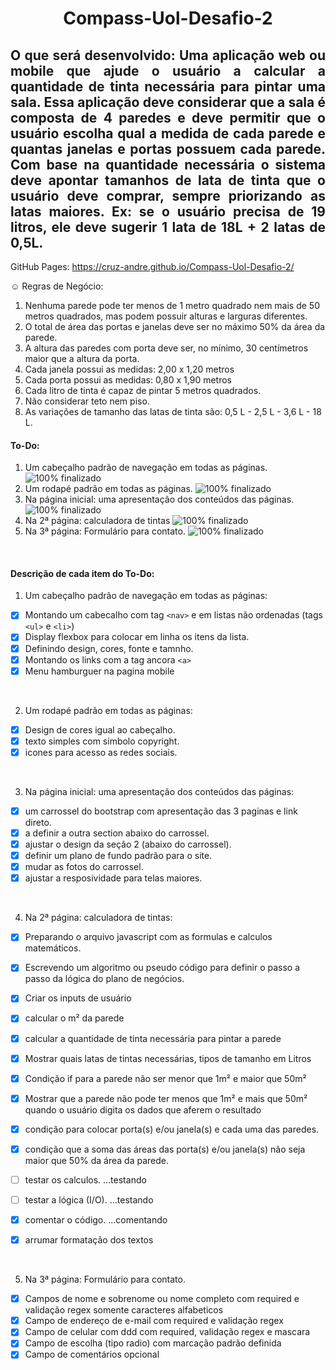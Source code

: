 <h1 align="center">Compass-Uol-Desafio-2</h1>
<h2 align="justify">O que será desenvolvido: Uma aplicação web ou mobile que ajude o usuário a calcular a quantidade de tinta necessária para pintar uma sala. Essa aplicação deve considerar que a sala é composta de 4 paredes e deve permitir que o usuário escolha qual a medida de cada parede e quantas janelas e portas possuem cada parede. Com base na quantidade necessária o sistema deve apontar tamanhos de lata de tinta que o usuário deve comprar, sempre priorizando as latas maiores. Ex: se o usuário precisa de 19 litros, ele deve sugerir 1 lata de 18L + 2 latas de 0,5L.</h2>

GitHub Pages: https://cruz-andre.github.io/Compass-Uol-Desafio-2/


☺ Regras de Negócio:
1. Nenhuma parede pode ter menos de 1 metro quadrado nem mais de 50 metros
quadrados, mas podem possuir alturas e larguras diferentes.
2. O total de área das portas e janelas deve ser no máximo 50% da área da parede.
3. A altura das paredes com porta deve ser, no mínimo, 30 centímetros maior que a
altura da porta.
4. Cada janela possui as medidas: 2,00 x 1,20 metros
5. Cada porta possui as medidas: 0,80 x 1,90 metros
6. Cada litro de tinta é capaz de pintar 5 metros quadrados.
7. Não considerar teto nem piso.
8. As variações de tamanho das latas de tinta são: 0,5 L - 2,5 L - 3,6 L - 18 L.

#### To-Do:
1. Um cabeçalho padrão de navegação em todas as páginas. ![100% finalizado](https://progress-bar.dev/100/?title=finalizado)
2. Um rodapé padrão em todas as páginas. ![100% finalizado](https://progress-bar.dev/100/?title=finalizado)
3. Na página inicial: uma apresentação dos conteúdos das páginas. ![100% finalizado](https://progress-bar.dev/100/?title=finalizado)
4. Na 2ª página: calculadora de tintas ![100% finalizado](https://progress-bar.dev/100/?title=finalizado)
5. Na 3ª página: Formulário para contato. ![100% finalizado](https://progress-bar.dev/100/?title=finalizado)

<br>

#### Descrição de cada item do To-Do:
1. Um cabeçalho padrão de navegação em todas as páginas:
- [x] Montando um cabecalho com tag ```<nav>``` e em listas não ordenadas (tags ```<ul>``` e ```<li>```)
- [x] Display flexbox para colocar em linha os itens da lista.
- [x] Definindo design, cores, fonte e tamnho.
- [x] Montando os links com a tag ancora ```<a>```
- [x] Menu hamburguer na pagina mobile

<br>

2. Um rodapé padrão em todas as páginas:
- [x] Design de cores igual ao cabeçalho.
- [x] texto simples com simbolo copyright.
- [x] icones para acesso as redes sociais.

<br>

3. Na página inicial: uma apresentação dos conteúdos das páginas:
- [x] um carrossel do bootstrap com apresentação das 3 paginas e link direto.
- [x] a definir a outra section abaixo do carrossel.
- [x] ajustar o design da seção 2 (abaixo do carrossel).
- [x] definir um plano de fundo padrão para o site.
- [x] mudar as fotos do carrossel.
- [x] ajustar a resposividade para telas maiores.

<br>

4. Na 2ª página: calculadora de tintas:
- [x] Preparando o arquivo javascript com as formulas e calculos matemáticos.
- [x] Escrevendo um algoritmo ou pseudo código para definir o passo a passo da lógica do plano de negócios.
- [x] Criar os inputs de usuário
- [x] calcular o m² da parede
- [x] calcular a quantidade de tinta necessária para pintar a parede
- [x] Mostrar quais latas de tintas necessárias, tipos de tamanho em Litros
- [x] Condição if para a parede não ser menor que 1m² e maior que 50m²
- [x] Mostrar que a parede não pode ter menos que 1m² e mais que 50m² quando o usuário digita os dados que aferem o resultado
- [x] condição para colocar porta(s) e/ou janela(s) e cada uma das paredes.
- [x] condição que a soma das áreas das porta(s) e/ou janela(s) não seja maior que 50% da área da parede.
- [ ] testar os calculos. ...testando
- [ ] testar a lógica (I/O). ...testando
- [x] comentar o código. ...comentando
- [x] arrumar formatação dos textos


<br>

5. Na 3ª página: Formulário para contato.
- [x] Campos de nome e sobrenome ou nome completo com required e validação regex somente caracteres alfabeticos
- [x] Campo de endereço de e-mail com required e validação regex
- [x] Campo de celular com ddd com required, validação regex e mascara
- [x] Campo de escolha (tipo radio) com marcação padrão definida
- [x] Campo de comentários opcional
